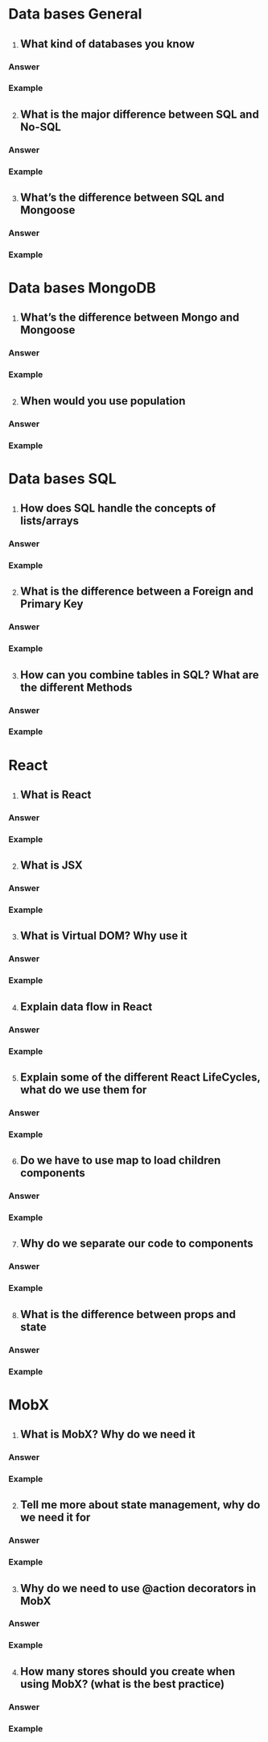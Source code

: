 # Data bases General

1. ## What kind of databases you know

### Answer

### Example

2. ## What is the major difference between SQL and No-SQL

### Answer

### Example

3. ## What’s the difference between SQL and Mongoose

### Answer

### Example

# Data bases MongoDB

1. ## What’s the difference between Mongo and Mongoose

### Answer

### Example

2. ## When would you use population

### Answer

### Example

# Data bases SQL

1. ## How does SQL handle the concepts of lists/arrays

### Answer

### Example

2. ## What is the difference between a Foreign and Primary Key

### Answer

### Example

3. ## How can you combine tables in SQL? What are the different Methods

### Answer

### Example

# React

1. ## What is React

### Answer

### Example

2. ## What is JSX

### Answer

### Example

3. ## What is Virtual DOM? Why use it

### Answer

### Example

4. ## Explain data flow in React

### Answer

### Example

5. ## Explain some of the different React LifeCycles, what do we use them for

### Answer

### Example

6. ## Do we have to use map to load children components

### Answer

### Example

7. ## Why do we separate our code to components

### Answer

### Example

8. ## What is the difference between ​props ​and ​state​

### Answer

### Example

# MobX

1. ## What is MobX? Why do we need it

### Answer

### Example

2. ## Tell me more about state management, why do we need it for

### Answer

### Example

3. ## Why do we need to use @action decorators in MobX

### Answer

### Example

4. ## How many stores should you create when using MobX? (what is the best practice)

### Answer

### Example

